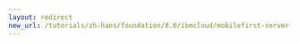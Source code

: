 ```yaml
---
layout: redirect
new_url: /tutorials/zh-hans/foundation/8.0/ibmcloud/mobilefirst-server-on-kubernetes-using-scripts/
---
```

